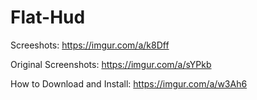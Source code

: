 # Flat-Hud

Screeshots: https://imgur.com/a/k8Dff

Original Screenshots: https://imgur.com/a/sYPkb

How to Download and Install: https://imgur.com/a/w3Ah6
